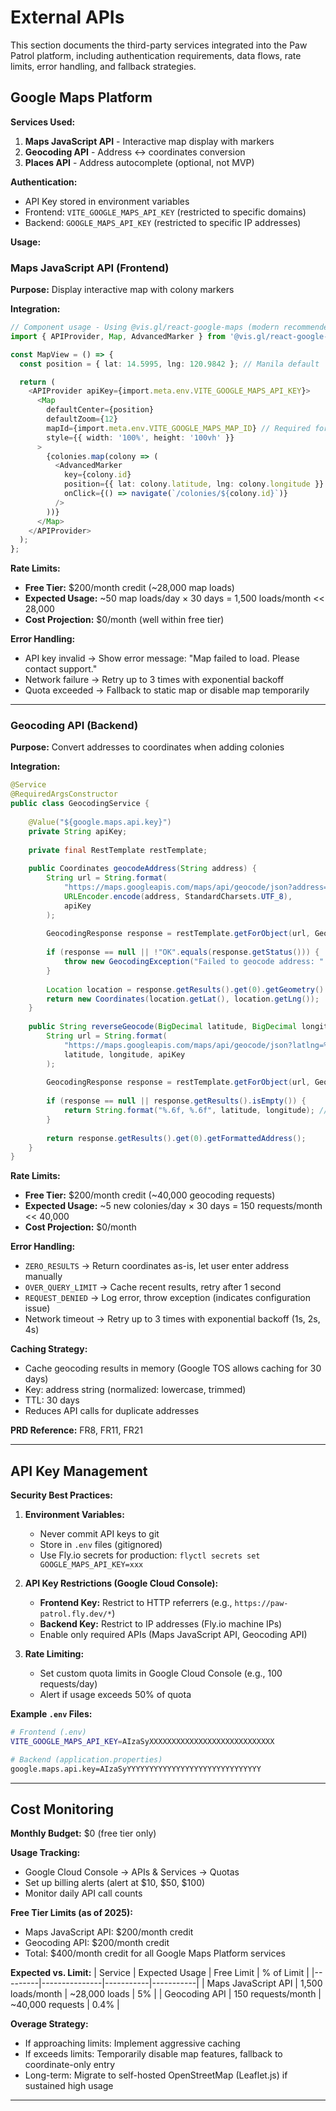 # External APIs

This section documents the third-party services integrated into the Paw Patrol platform, including authentication requirements, data flows, rate limits, error handling, and fallback strategies.

## Google Maps Platform

**Services Used:**
1. **Maps JavaScript API** - Interactive map display with markers
2. **Geocoding API** - Address ↔ coordinates conversion
3. **Places API** - Address autocomplete (optional, not MVP)

**Authentication:**
- API Key stored in environment variables
- Frontend: `VITE_GOOGLE_MAPS_API_KEY` (restricted to specific domains)
- Backend: `GOOGLE_MAPS_API_KEY` (restricted to specific IP addresses)

**Usage:**

### Maps JavaScript API (Frontend)

**Purpose:** Display interactive map with colony markers

**Integration:**
```typescript
// Component usage - Using @vis.gl/react-google-maps (modern recommended library)
import { APIProvider, Map, AdvancedMarker } from '@vis.gl/react-google-maps';

const MapView = () => {
  const position = { lat: 14.5995, lng: 120.9842 }; // Manila default

  return (
    <APIProvider apiKey={import.meta.env.VITE_GOOGLE_MAPS_API_KEY}>
      <Map
        defaultCenter={position}
        defaultZoom={12}
        mapId={import.meta.env.VITE_GOOGLE_MAPS_MAP_ID} // Required for AdvancedMarker
        style={{ width: '100%', height: '100vh' }}
      >
        {colonies.map(colony => (
          <AdvancedMarker
            key={colony.id}
            position={{ lat: colony.latitude, lng: colony.longitude }}
            onClick={() => navigate(`/colonies/${colony.id}`)}
          />
        ))}
      </Map>
    </APIProvider>
  );
};
```

**Rate Limits:**
- **Free Tier:** $200/month credit (~28,000 map loads)
- **Expected Usage:** ~50 map loads/day × 30 days = 1,500 loads/month << 28,000
- **Cost Projection:** $0/month (well within free tier)

**Error Handling:**
- API key invalid → Show error message: "Map failed to load. Please contact support."
- Network failure → Retry up to 3 times with exponential backoff
- Quota exceeded → Fallback to static map or disable map temporarily

---

### Geocoding API (Backend)

**Purpose:** Convert addresses to coordinates when adding colonies

**Integration:**
```java
@Service
@RequiredArgsConstructor
public class GeocodingService {
    
    @Value("${google.maps.api.key}")
    private String apiKey;
    
    private final RestTemplate restTemplate;
    
    public Coordinates geocodeAddress(String address) {
        String url = String.format(
            "https://maps.googleapis.com/maps/api/geocode/json?address=%s&key=%s",
            URLEncoder.encode(address, StandardCharsets.UTF_8),
            apiKey
        );
        
        GeocodingResponse response = restTemplate.getForObject(url, GeocodingResponse.class);
        
        if (response == null || !"OK".equals(response.getStatus())) {
            throw new GeocodingException("Failed to geocode address: " + address);
        }
        
        Location location = response.getResults().get(0).getGeometry().getLocation();
        return new Coordinates(location.getLat(), location.getLng());
    }
    
    public String reverseGeocode(BigDecimal latitude, BigDecimal longitude) {
        String url = String.format(
            "https://maps.googleapis.com/maps/api/geocode/json?latlng=%s,%s&key=%s",
            latitude, longitude, apiKey
        );
        
        GeocodingResponse response = restTemplate.getForObject(url, GeocodingResponse.class);
        
        if (response == null || response.getResults().isEmpty()) {
            return String.format("%.6f, %.6f", latitude, longitude); // Fallback to coordinates
        }
        
        return response.getResults().get(0).getFormattedAddress();
    }
}
```

**Rate Limits:**
- **Free Tier:** $200/month credit (~40,000 geocoding requests)
- **Expected Usage:** ~5 new colonies/day × 30 days = 150 requests/month << 40,000
- **Cost Projection:** $0/month

**Error Handling:**
- `ZERO_RESULTS` → Return coordinates as-is, let user enter address manually
- `OVER_QUERY_LIMIT` → Cache recent results, retry after 1 second
- `REQUEST_DENIED` → Log error, throw exception (indicates configuration issue)
- Network timeout → Retry up to 3 times with exponential backoff (1s, 2s, 4s)

**Caching Strategy:**
- Cache geocoding results in memory (Google TOS allows caching for 30 days)
- Key: address string (normalized: lowercase, trimmed)
- TTL: 30 days
- Reduces API calls for duplicate addresses

**PRD Reference:** FR8, FR11, FR21

---

## API Key Management

**Security Best Practices:**

1. **Environment Variables:**
   - Never commit API keys to git
   - Store in `.env` files (gitignored)
   - Use Fly.io secrets for production: `flyctl secrets set GOOGLE_MAPS_API_KEY=xxx`

2. **API Key Restrictions (Google Cloud Console):**
   - **Frontend Key:** Restrict to HTTP referrers (e.g., `https://paw-patrol.fly.dev/*`)
   - **Backend Key:** Restrict to IP addresses (Fly.io machine IPs)
   - Enable only required APIs (Maps JavaScript API, Geocoding API)

3. **Rate Limiting:**
   - Set custom quota limits in Google Cloud Console (e.g., 100 requests/day)
   - Alert if usage exceeds 50% of quota

**Example `.env` Files:**

```bash
# Frontend (.env)
VITE_GOOGLE_MAPS_API_KEY=AIzaSyXXXXXXXXXXXXXXXXXXXXXXXXXXXX

# Backend (application.properties)
google.maps.api.key=AIzaSyYYYYYYYYYYYYYYYYYYYYYYYYYYYYYY
```

---

## Cost Monitoring

**Monthly Budget:** $0 (free tier only)

**Usage Tracking:**
- Google Cloud Console → APIs & Services → Quotas
- Set up billing alerts (alert at $10, $50, $100)
- Monitor daily API call counts

**Free Tier Limits (as of 2025):**
- Maps JavaScript API: $200/month credit
- Geocoding API: $200/month credit
- Total: $400/month credit for all Google Maps Platform services

**Expected vs. Limit:**
| Service | Expected Usage | Free Limit | % of Limit |
|---------|---------------|-----------|-----------|
| Maps JavaScript API | 1,500 loads/month | ~28,000 loads | 5% |
| Geocoding API | 150 requests/month | ~40,000 requests | 0.4% |

**Overage Strategy:**
- If approaching limits: Implement aggressive caching
- If exceeds limits: Temporarily disable map features, fallback to coordinate-only entry
- Long-term: Migrate to self-hosted OpenStreetMap (Leaflet.js) if sustained high usage

---
